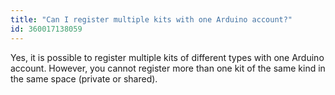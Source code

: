 ```yaml
---
title: "Can I register multiple kits with one Arduino account?"
id: 360017138059
---
```


Yes, it is possible to register multiple kits of different types with one Arduino account. However, you cannot register more than one kit of the same kind in the same space (private or shared).
